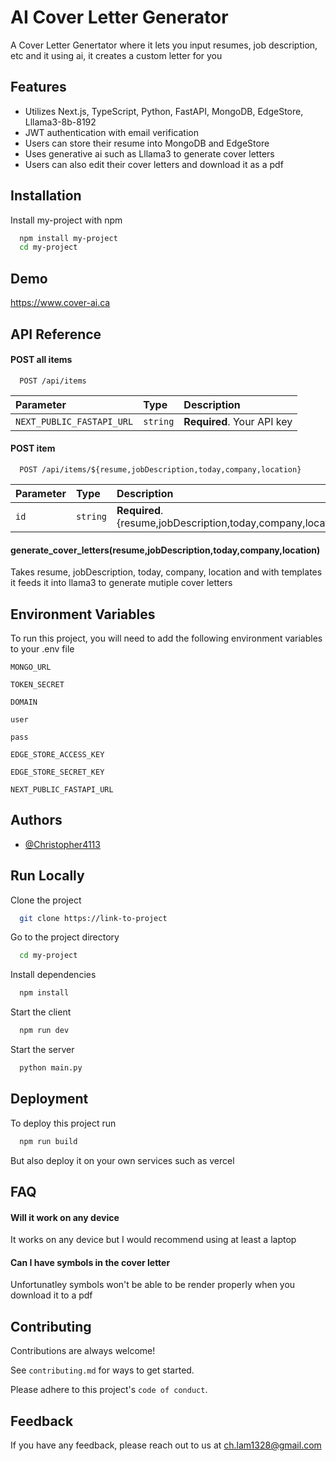 
# AI Cover Letter Generator

A Cover Letter Genertator where it lets you input resumes, job description, etc and it using ai, it creates a custom letter for you




## Features

- Utilizes Next.js, TypeScript, Python, FastAPI, MongoDB, EdgeStore, Lllama3-8b-8192
- JWT authentication with email verification
- Users can store their resume into MongoDB and EdgeStore
- Uses generative ai such as Lllama3 to generate cover letters
- Users can also edit their cover letters and download it as a pdf


## Installation

Install my-project with npm

```bash
  npm install my-project
  cd my-project
```
    
## Demo

https://www.cover-ai.ca


## API Reference

#### POST all items

```http
  POST /api/items
```

| Parameter | Type     | Description                |
| :-------- | :------- | :------------------------- |
| `NEXT_PUBLIC_FASTAPI_URL` | `string` | **Required**. Your API key |

#### POST item

```http
  POST /api/items/${resume,jobDescription,today,company,location}
```

| Parameter | Type     | Description                       |
| :-------- | :------- | :-------------------------------- |
| `id`      | `string` | **Required**. {resume,jobDescription,today,company,location} |

#### generate_cover_letters(resume,jobDescription,today,company,location)

Takes resume, jobDescription, today, company, location and with templates it feeds it into llama3 to generate mutiple cover letters


## Environment Variables

To run this project, you will need to add the following environment variables to your .env file

`MONGO_URL`

`TOKEN_SECRET`

`DOMAIN`

`user`

`pass`

`EDGE_STORE_ACCESS_KEY`

`EDGE_STORE_SECRET_KEY`

`NEXT_PUBLIC_FASTAPI_URL`




## Authors

- [@Christopher4113](https://github.com/Christopher4113)


## Run Locally

Clone the project

```bash
  git clone https://link-to-project
```

Go to the project directory

```bash
  cd my-project
```

Install dependencies

```bash
  npm install
```

Start the client

```bash
  npm run dev
```

Start the server

```bash
  python main.py
```
## Deployment

To deploy this project run

```bash
  npm run build
```
But also deploy it on your own services such as vercel


## FAQ

#### Will it work on any device

It works on any device but I would recommend using at least a laptop

#### Can I have symbols in the cover letter

Unfortunatley symbols won't be able to be render properly when you download it to a pdf


## Contributing

Contributions are always welcome!

See `contributing.md` for ways to get started.

Please adhere to this project's `code of conduct`.


## Feedback

If you have any feedback, please reach out to us at ch.lam1328@gmail.com

